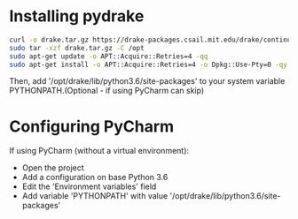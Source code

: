 # Installing pydrake
```bash
curl -o drake.tar.gz https://drake-packages.csail.mit.edu/drake/continuous/drake-latest-bionic.tar.gz 
sudo tar -xzf drake.tar.gz -C /opt 
sudo apt-get update -o APT::Acquire::Retries=4 -qq 
sudo apt-get install -o APT::Acquire::Retries=4 -o Dpkg::Use-Pty=0 -qy --no-install-recommends $(cat /opt/drake/share/drake/setup/packages-bionic.txt)
```

Then, add '/opt/drake/lib/python3.6/site-packages' to your system variable PYTHONPATH.(Optional - if using PyCharm can skip)

# Configuring PyCharm
If using PyCharm (without a virtual environment):
- Open the project
- Add a configuration on base Python 3.6
- Edit the 'Environment variables' field
- Add variable 'PYTHONPATH' with value '/opt/drake/lib/python3.6/site-packages'
